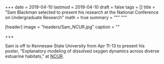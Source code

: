 +++
date = 2019-04-10
lastmod = 2019-04-10
draft = false
tags = []
title = "Sam Blackman selected to present his research at the National Conference on Undergraduate Research"
math = true
summary = """
"""

[header]
image = "headers/Sam_NCUR.jpg"
caption = ""

+++

Sam is off to Kennesaw State University from Apr 11-13 to present his poster, "Explanatory modeling of dissolved oxygen dynamics across diverse estuarine habitats," at [NCUR](http://www.cur.org/what/events/students/ncur/2019/).  
